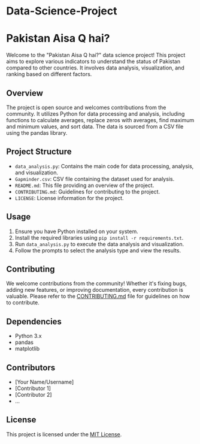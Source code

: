 # Data-Science-Project
# Pakistan Aisa Q hai?

Welcome to the "Pakistan Aisa Q hai?" data science project! This project aims to explore various indicators to understand the status of Pakistan compared to other countries. It involves data analysis, visualization, and ranking based on different factors.

## Overview

The project is open source and welcomes contributions from the community. It utilizes Python for data processing and analysis, including functions to calculate averages, replace zeros with averages, find maximum and minimum values, and sort data. The data is sourced from a CSV file using the pandas library.

## Project Structure

- `data_analysis.py`: Contains the main code for data processing, analysis, and visualization.
- `Gapminder.csv`: CSV file containing the dataset used for analysis.
- `README.md`: This file providing an overview of the project.
- `CONTRIBUTING.md`: Guidelines for contributing to the project.
- `LICENSE`: License information for the project.

## Usage

1. Ensure you have Python installed on your system.
2. Install the required libraries using `pip install -r requirements.txt`.
3. Run `data_analysis.py` to execute the data analysis and visualization.
4. Follow the prompts to select the analysis type and view the results.

## Contributing

We welcome contributions from the community! Whether it's fixing bugs, adding new features, or improving documentation, every contribution is valuable. Please refer to the [CONTRIBUTING.md](CONTRIBUTING.md) file for guidelines on how to contribute.

## Dependencies

- Python 3.x
- pandas
- matplotlib

## Contributors

- [Your Name/Username]
- [Contributor 1]
- [Contributor 2]
- ...

## License

This project is licensed under the [MIT License](LICENSE).

